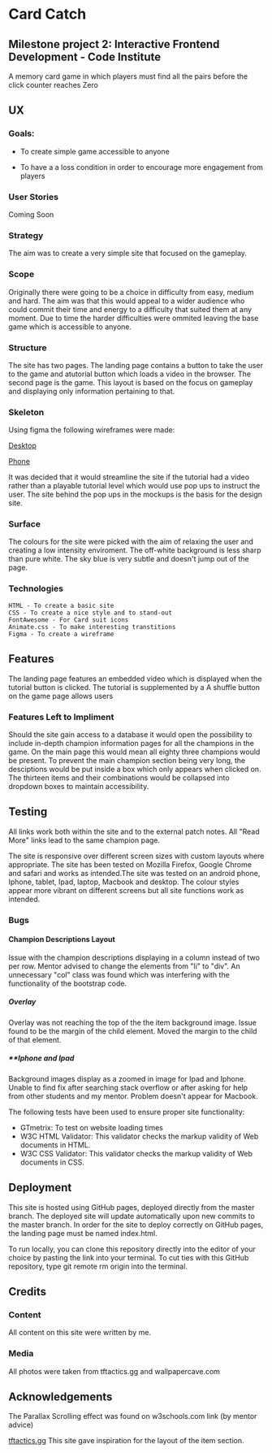 # **Card Catch**


## **Milestone project 2: Interactive Frontend Development - Code Institute**

A memory card game in which players must find all the pairs before the click 
counter reaches Zero


## UX

### **Goals:**
* To create simple game accessible to anyone 

* To have a a loss condition in order to encourage more engagement from players

### **User Stories**

Coming Soon

### **Strategy**

The aim was to create a very simple site that focused on the gameplay.

### **Scope**

Originally there were going to be a choice in difficulty from easy, medium and hard. 
The aim was that this would appeal to a wider audience who could commit their time 
and energy to a difficulty that suited them at any moment. Due to time the harder
difficulties were ommited leaving the base game which is accessible to anyone.

### **Structure**

The site has two pages. The landing page contains a button to take the user to the 
game and  atutorial button which loads a video in the browser. The second page is 
the game. This layout is based on the focus on gameplay and displaying only 
information pertaining to that.

### **Skeleton**

Using figma the following wireframes were made:

[Desktop](https://github.com/OGMyst/Milestone-project-two/blob/master/assets/mockups/MS2%20-%20Card%20Catch%20Desktop.pdf)

[Phone](https://github.com/OGMyst/Milestone-project-two/blob/master/assets/mockups/MS2%20-%20Card%20Catch%20Phone.pdf)

It was decided that it would streamline the site if the tutorial had a video rather than a playable tutorial level which
would use pop ups to instruct the user. The site behind the pop ups in the mockups is the basis for the design site.

### **Surface**

The colours for the site were picked with the aim of relaxing the user and creating a low intensity enviroment. The 
off-white background is less sharp than pure white. The sky blue is very subtle and doesn't jump out of the page.

### **Technologies**

    HTML - To create a basic site
    CSS - To create a nice style and to stand-out
    FontAwesome - For Card suit icons
    Animate.css - To make interesting transtitions 
    Figma - To create a wireframe


## Features

The landing page features an embedded video which is displayed when the tutorial button is clicked. The tutorial
is supplemented by a A shuffle 
button on the game page allows users  

### Features Left to Impliment

Should the site gain access to a database it would open the possibility to include in-depth
champion information pages for all the champions in the game. On the main page this would mean 
all eighty three champions would be present. To prevent the main champion section being very 
long, the desciptions would be put inside a box which only appears when clicked on. The thirteen
items and their combinations would be collapsed into dropdown boxes to maintain accessibility.


## Testing

All links work both within the site and to the external patch notes. All "Read More" links lead 
to the same champion page. 

The site is responsive over different screen sizes with custom layouts where appropriate. The site 
has been tested on Mozilla Firefox, Google Chrome and safari and works as intended.The site was 
tested on an android phone, Iphone, tablet, Ipad, laptop, Macbook and desktop. The colour styles 
appear more vibrant on different screens but all site functions work as intended. 

### **Bugs**

#### **Champion Descriptions Layout**

Issue with the champion descriptions displaying in a column instead of two per row. Mentor advised
to change the elements from "li" to "div". An unnecessary "col" class was found which was interfering
with the functionality of the bootstrap code.

##### **Overlay**

Overlay was not reaching the top of the the item background image. Issue found to be the margin of 
the child element. Moved the margin to the child of that element.

##### **Iphone and Ipad 

Background images display as a zoomed in image for Ipad and Iphone. Unable to find fix after searching 
stack overflow or after asking for help from other students and my mentor. Problem doesn't appear for Macbook.

The following tests have been used to ensure proper site functionality:

* GTmetrix: To test on website loading times
* W3C HTML Validator: This validator checks the markup validity of Web documents in HTML.
* W3C CSS Validator: This validator checks the markup validity of Web documents in CSS.


## **Deployment**

This site is hosted using GitHub pages, deployed directly from the master branch. The deployed site will update 
automatically upon new commits to the master branch. In order for the site to deploy correctly on GitHub pages, 
the landing page must be named index.html.

To run locally, you can clone this repository directly into the editor of your choice by pasting the link into 
your terminal. To cut ties with this GitHub repository, type git remote rm origin into the terminal.

## **Credits**

### **Content**

All content on this site were written by me.

### **Media**

All photos were taken from tftactics.gg and wallpapercave.com

## **Acknowledgements**
The Parallax Scrolling effect was found on w3schools.com link (by mentor advice)

[tftactics.gg](https://tftactics.gg/item-builder) This site gave inspiration for
the layout of the item section.